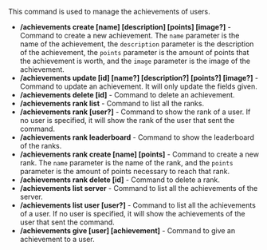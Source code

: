 This command is used to manage the achievements of users.

- **/achievements create [name] [description] [points] [image?]** - Command to create a new achievement. The `name` parameter is the name of the achievement, the `description` parameter is the description of the achievement, the `points` parameter is the amount of points that the achievement is worth, and the `image` parameter is the image of the achievement.
- **/achievements update [id] [name?] [description?] [points?] [image?]** - Command to update an achievement. It will only update the fields given.
- **/achievements delete [id]** - Command to delete an achievement.
- **/achievements rank list** - Command to list all the ranks.
- **/achievements rank [user?]** - Command to show the rank of a user. If no user is specified, it will show the rank of the user that sent the command.
- **/achievements rank leaderboard** - Command to show the leaderboard of the ranks.
- **/achievements rank create [name] [points]** - Command to create a new rank. The `name` parameter is the name of the rank, and the `points` parameter is the amount of points necessary to reach that rank.
- **/achievements rank delete [id]** - Command to delete a rank.
- **/achievements list server** - Command to list all the achievements of the server.
- **/achievements list user [user?]** - Command to list all the achievements of a user. If no user is specified, it will show the achievements of the user that sent the command.
- **/achievements give [user] [achievement]** - Command to give an achievement to a user.